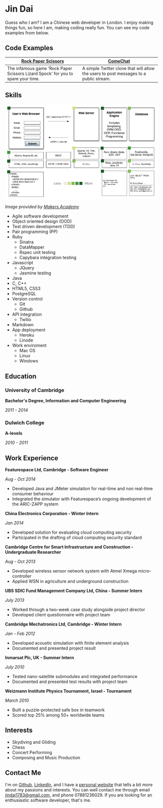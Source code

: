 # Jin Dai

Guess who I am?
I am a Chinese web developer in London. I enjoy making things fun, so here I am, making coding really fun. You can see my code examples from below.

## Code Examples

[Rock Paper Scissors] | [ComeChat]
--- | ---
The infamous game 'Rock Paper Scissors Lizard Spock' for you to spare your time. | A simple Twitter clone that will allow the users to post messages to a public stream.

[Rock Paper Scissors]: https://github.com/jindai1783/Rock-Paper-Scissors-Lizard-Spock
[ComeChat]: https://github.com/jindai1783/ComeChat

## Skills

![alt text][3-tier]

[3-tier]: 3-tier.jpg "Three Tier Web Architecture"
*Image provided by [Makers Academy]*

[Makers Academy]: https://github.com/makersacademy/course/blob/master/intro.md

* Agile software development 
* Object oriented design (OOD)
* Test driven development (TDD)
* Pair programming (PP)
* Ruby
  * Sinatra
  * DataMapper
  * Rspec unit testing
  * Capybara integration testing
* Javascript
  * JQuery
  * Jasmine testing
* Java
* C, C++
* HTML5, CSS3
* PostgreSQL
* Version control
  * Git
  * Github
* API integration
  * Twilio
* Markdown
* App deployment
  * Heroku
  * Linode
* Work enviroment
  * Mac OS
  * Linux
  * Windows

## Education

### University of Cambridge
**Bachelor's Degree, Information and Computer Engineering**

*2011 - 2014*

### Dulwich College
**A-levels**

*2010 - 2011*

## Work Experience
**Featurespace Ltd, Cambridge - Software Engineer**

*Aug - Oct 2014*

* Developed Java and JMeter simulation for real-time and non real-time consumer behaviour
* Integrated the simulator with Featurespace’s ongoing development of the ARIC-ZAPP system

**China Electronics Corporation - Winter Intern**

*Jan 2014*

* Developed solution for evaluating cloud computing security
* Participated in the drafting of cloud computing security standard

**Cambridge Centre for Smart Infrastructure and Construction - Undergraduate Researcher**

*Aug - Oct 2013*

* Developed wireless sensor network system with Atmel Xmega micro-controller
* Applied WSN in agriculture and underground construction

**UBS SDIC Fund Management Company Ltd, China - Summer Intern**

*July 2013*

* Worked through a two-week case study alongside project director
* Developed client questionnaire with project team

**Cambridge Mechatronics Ltd, Cambridge - Winter Intern**

*Jan - Feb 2012*

* Developed acoustic simulation with finite element analysis
* Documented and presented project result

**Inmarsat Plc, UK - Summer Intern**

*July 2010*

* Tested nano-satellite submodules and integrated performance
* Documented and presented test results with project team

**Weizmann Institute Physics Tournament, Israel - Tournament**

*March 2010*

* Built a puzzle-protected safe box in teamwork
* Scored top 25% among 50+ worldwide teams

## Interests

* Skydiving and Gliding
* Chess
* Concert Performing
* Composing and Music Production

## Contact Me

I'm on [Github], [LinkedIn], and I have a [personal website] that tells a bit more about my passions and interests. You can well contact me through email jindai1783@gmail.com, and phone 07881236029. If you are looking for an enthusiastic software developer, that's me.

[Github]: https://github.com/jindai1783
[LinkedIn]: https://www.linkedin.com/in/jindai1783
[personal website]: jindai.co.uk

